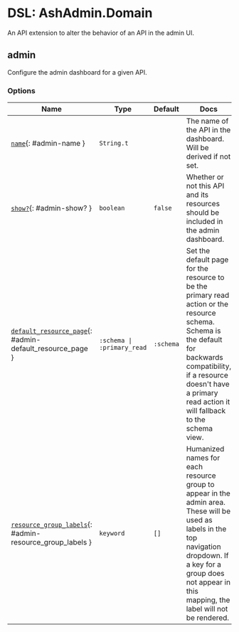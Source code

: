 <!--
This file was generated by Spark. Do not edit it by hand.
-->
# DSL: AshAdmin.Domain

An API extension to alter the behavior of an API in the admin UI.


## admin
Configure the admin dashboard for a given API.






### Options

| Name | Type | Default | Docs |
|------|------|---------|------|
| [`name`](#admin-name){: #admin-name } | `String.t` |  | The name of the API in the dashboard. Will be derived if not set. |
| [`show?`](#admin-show?){: #admin-show? } | `boolean` | `false` | Whether or not this API and its resources should be included in the admin dashboard. |
| [`default_resource_page`](#admin-default_resource_page){: #admin-default_resource_page } | `:schema \| :primary_read` | `:schema` | Set the default page for the resource to be the primary read action or the resource schema. Schema is the default for backwards compatibility, if a resource doesn't have a primary read action it will fallback to the schema view. |
| [`resource_group_labels`](#admin-resource_group_labels){: #admin-resource_group_labels } | `keyword` | `[]` | Humanized names for each resource group to appear in the admin area. These will be used as labels in the top navigation dropdown. If a key for a group does not appear in this mapping, the label will not be rendered. |







<style type="text/css">.spark-required::after { content: "*"; color: red !important; }</style>

